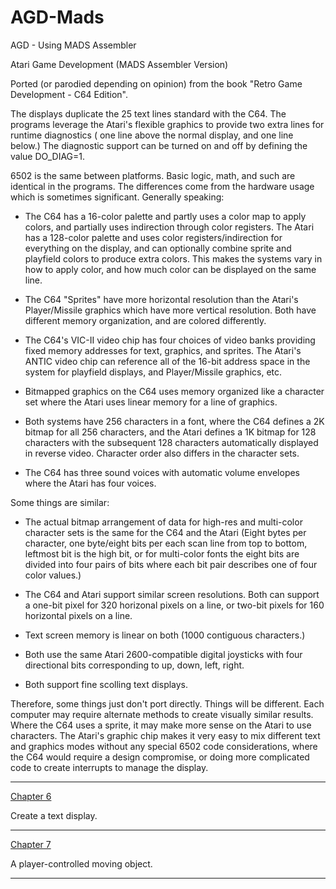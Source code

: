 # AGD-Mads
AGD - Using MADS Assembler

Atari Game Development (MADS Assembler Version)

Ported (or parodied depending on opinion) from the book "Retro Game Development - C64 Edition".

The displays duplicate the 25 text lines standard with the C64.  The programs leverage the Atari's flexible graphics to provide two extra lines for runtime diagnostics ( one line above the normal display, and one line below.)  The diagnostic support can be turned on and off by defining the value DO_DIAG=1.

6502 is the same between platforms.  Basic logic, math, and such are identical in the programs.  The differences come from the hardware  usage which is sometimes significant.  Generally speaking: 

- The C64 has a 16-color palette and partly uses a color map to apply colors, and partially uses indirection through color registers.  The Atari has a 128-color palette and uses color registers/indirection for everything on the display, and can optionally combine sprite and playfield colors to produce extra colors.  This makes the systems vary in how to apply color, and how much color can be displayed on the same line. 

- The C64 "Sprites" have more horizontal resolution than the Atari's Player/Missile graphics which have more vertical resolution.  Both have different memory organization, and are colored differently.

- The C64's VIC-II video chip has four choices of video banks providing fixed memory addresses for text, graphics, and sprites.  The Atari's ANTIC video chip can reference all of the 16-bit address space in the system for playfield displays, and Player/Missile graphics, etc.

- Bitmapped graphics on the C64 uses memory organized like a character set where the Atari uses linear memory for a line of graphics.

- Both systems have 256 characters in a font, where the C64 defines a 2K bitmap for all 256 characters, and the Atari defines a 1K bitmap for 128 characters with the subsequent 128 characters automatically displayed in reverse video.  Character order also differs in the character sets.

- The C64 has three sound voices with automatic volume envelopes where the Atari has four voices.

Some things are similar:

- The actual bitmap arrangement of data for high-res and multi-color character sets is the same for the C64 and the Atari (Eight bytes per character, one byte/eight bits per each scan line from top to bottom, leftmost bit is the high bit,  or for multi-color fonts the eight bits are divided into four pairs of bits where each bit pair describes one of four color values.)

- The C64 and Atari support similar screen resolutions.  Both can support a one-bit pixel for 320 horizonal pixels on a line, or two-bit pixels for 160 horizontal pixels on a line.

- Text screen memory is linear on both (1000 contiguous characters.)

- Both use the same Atari 2600-compatible digital joysticks with four directional bits corresponding to up, down, left, right.

- Both support fine scolling text displays.

Therefore, some things just don't port directly.  Things will be different.  Each computer may require alternate methods to create visually similar results.   Where the C64 uses a sprite, it may make more sense on the Atari to use characters.  The Atari's graphic chip makes it very easy to mix different text and graphics modes without any special 6502 code considerations, where the C64 would require a design compromise, or doing more complicated code to create interrupts to manage the display.

---

[Chapter 6](https://github.com/kenjennings/AGD-Mads/blob/master/chap06_README.md "Chapter 6") 

Create a text display.

---

[Chapter 7](https://github.com/kenjennings/AGD-Mads/blob/master/chap07_README.md "Chapter 7") 

A player-controlled moving object. 

---
